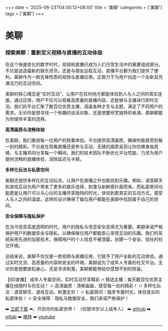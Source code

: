 +++
date = '2025-06-23T04:00:12+08:00'
title = '美聊'
categories = ['美聊']
tags = ['美聊']
+++

# 美聊

### 探索美聊：重新定义视频与直播的互动体验

在这个快速变化的数字时代，视频和直播已成为人们日常生活中的重要组成部分。不论是追逐最新的娱乐资讯，还是与朋友远程互动，直播平台都为我们提供了便利。美聊作为一款先锋性质的视频与直播应用，正致力于为用户创造一个全新且充满活力的互动空间。

美聊的核心理念是“实时互动”，让用户在任何地方都能体验到人与人之间的真实连接。通过应用，用户不仅可以观看高质量的直播内容，还能够与主播进行即时交流。我们的平台汇聚了数百位优质主播，涵盖各种才艺与主题，满足了不同用户的需求。无论你是想寻找一个有趣的谈话对象，还是想要欣赏独特的表演，美聊都能为你提供丰富的选择。

**高清画质与流畅体验**

在美聊，我们重视每一位用户的观看体验。平台提供高清画质，确保你能感受到每一刻的精彩。不论是在观看直播还是参与互动，无缝的画质呈现让你仿佛身临其境，与主播共同分享每一个瞬间。我们的技术团队不断优化平台性能，力求为用户提供流畅的直播体验，消除延迟与卡顿。

**多样化玩法与私密空间**

美聊还提供多样化的互动玩法，让用户在直播之外也能找到乐趣。例如，语音聊天和游戏互动为用户带来了更多的娱乐选择，刺激与新鲜感扑面而来。而私密房间功能更是让用户可以与心仪的主播共享独特的时光，体验到更真实的互动方式，感受人与人之间的温度。这样的设计确保了每位用户都能在美聊中找到属于自己的空间。

**安全保障与隐私保护**

在当今信息高度透明的时代，用户的隐私与信息安全显得尤为重要。美聊承诺严格保护用户的数据安全与隐私，以确保每位用户都能安心享受互动的乐趣。我们的系统采用先进的加密技术，保障用户的个人信息不被泄露，创建一个安全、信任的社交环境。

总结来说，美聊不仅仅是一款视频与直播应用，它赋予了用户全新的互动体验。通过实时交流、高质量的内容和安全的环境，美聊成为了成年人专属的社交平台。无论你是想要放松身心，还是寻求刺激，美聊都能带给你意想不到的惊喜。

【6D直播】
成年人专属空间，实时互动尽享精彩
🔥 精选主播：每天数百位优质主播在线随时与你互动！
🔥 高清画质：清晰画面，感受每一刻的精彩！
🔥 多样化玩法：语音聊天、游戏互动，刺激无穷！
🔥 私密房间：独享专属时光，体验真实的私密体验！
🔥 安全保障：隐私与数据安全，我们承诺严格保护！

➡️ [立即下载](https://down123.s3.ap-east-1.amazonaws.com/down/down.html?channelCode=blog) ⬅️，开启你的私密世界！
（仅限18岁以上成年人）
➡️ [github](https://aldult-live.github.io/)
➡️ [gitlab](https://seo-09598d.gitlab.io/)
➡️ [推特](https://x.com/wegame33)
➡️ [youtube](https://www.youtube.com/@6Dlive)

---
